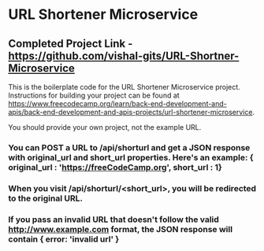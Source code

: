 # URL Shortener Microservice

## Completed Project Link - https://github.com/vishal-gits/URL-Shortner-Microservice

This is the boilerplate code for the URL Shortener Microservice project. Instructions for building your project can be found at https://www.freecodecamp.org/learn/back-end-development-and-apis/back-end-development-and-apis-projects/url-shortener-microservice.

You should provide your own project, not the example URL.

### You can POST a URL to /api/shorturl and get a JSON response with original_url and short_url properties. Here's an example: { original_url : 'https://freeCodeCamp.org', short_url : 1}

### When you visit /api/shorturl/<short_url>, you will be redirected to the original URL.

### If you pass an invalid URL that doesn't follow the valid http://www.example.com format, the JSON response will contain { error: 'invalid url' }
